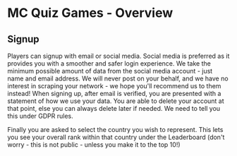# MC Quiz Games - Overview

## Signup

Players can signup with email or social media.  Social media is preferred as it provides you with a smoother and safer login experience.
We take the minimum possible amount of data from the social media account - just name and email address.  We will never post on your behalf, and we have no interest in scraping your network - we hope you'll recommend us to them instead!
When signing up, after email is verified, you are presented with a statement of how we use your data.  You are able to delete your account at that point, else you can always delete later if needed.  We need to tell you this under GDPR rules.

Finally you are asked to select the country you wish to represent.  This lets you see your overall rank within that country under the Leaderboard (don't worry - this is not public - unless you make it to the top 10!)




